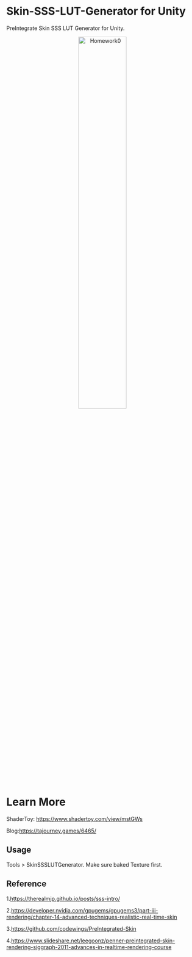 # Skin-SSS-LUT-Generator for Unity

  PreIntegrate Skin SSS LUT Generator for Unity.
  
  <div align=center><img src="https://user-images.githubusercontent.com/89976115/223177908-90b99e50-567e-49d6-bff5-754945c0ba8d.gif" width="50%" alt="Homework0"></div>
  
# Learn More

  ShaderToy: https://www.shadertoy.com/view/mstGWs
  
  Blog:https://tajourney.games/6465/
 
 ## Usage
 
Tools > SkinSSSLUTGenerator.
Make sure baked Texture first.
 
 ## Reference

 <!-- wp:paragraph -->
<p>1.<a href="https://therealmjp.github.io/posts/sss-intro/">https://therealmjp.github.io/posts/sss-intro/</a></p>
<!-- /wp:paragraph -->

<!-- wp:paragraph -->
<p>2.<a href="https://developer.nvidia.com/gpugems/gpugems3/part-iii-rendering/chapter-14-advanced-techniques-realistic-real-time-skin">https://developer.nvidia.com/gpugems/gpugems3/part-iii-rendering/chapter-14-advanced-techniques-realistic-real-time-skin</a></p>
<!-- /wp:paragraph -->

<!-- wp:paragraph -->
<p>3.<a href="https://github.com/codewings/PreIntegrated-Skin">https://github.com/codewings/PreIntegrated-Skin</a></p>
<!-- /wp:paragraph -->

<!-- wp:paragraph -->
<p>4.<a href="https://www.slideshare.net/leegoonz/penner-preintegrated-skin-rendering-siggraph-2011-advances-in-realtime-rendering-course">https://www.slideshare.net/leegoonz/penner-preintegrated-skin-rendering-siggraph-2011-advances-in-realtime-rendering-course</a></p>
<!-- /wp:paragraph -->
